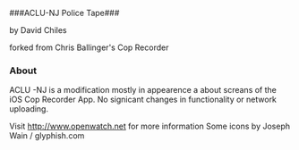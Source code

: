 ###ACLU-NJ Police Tape###

by David Chiles

forked from Chris Ballinger's Cop Recorder

### About ###
ACLU -NJ is a modification mostly in appearence a about screans of the iOS Cop Recorder App. No signicant changes in functionality or network uploading.

Visit http://www.openwatch.net for more information
Some icons by Joseph Wain / glyphish.com